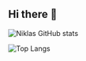 ## Hi there 👋
![Niklas GitHub stats](https://github-readme-stats.vercel.app/api?username=NiklasJavier&show_icons=true&theme=calm_pink)

![Top Langs](https://github-readme-stats.vercel.app/api/top-langs/?username=NiklasJavier&hide_progress=true)

<!--
**NiklasJavier/NiklasJavier** is a ✨ _special_ ✨ repository because its `README.md` (this file) appears on your GitHub profile.

Here are some ideas to get you started:

- 🔭 I’m currently working on ...
- 🌱 I’m currently learning ...
- 👯 I’m looking to collaborate on ...
- 🤔 I’m looking for help with ...
- 💬 Ask me about ...
- 📫 How to reach me: ...
- 😄 Pronouns: ...
- ⚡ Fun fact: ...
-->
